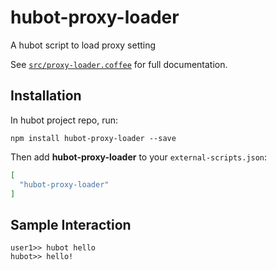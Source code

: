 # hubot-proxy-loader

A hubot script to load proxy setting

See [`src/proxy-loader.coffee`](src/proxy-loader.coffee) for full documentation.

## Installation

In hubot project repo, run:

`npm install hubot-proxy-loader --save`

Then add **hubot-proxy-loader** to your `external-scripts.json`:

```json
[
  "hubot-proxy-loader"
]
```

## Sample Interaction

```
user1>> hubot hello
hubot>> hello!
```
